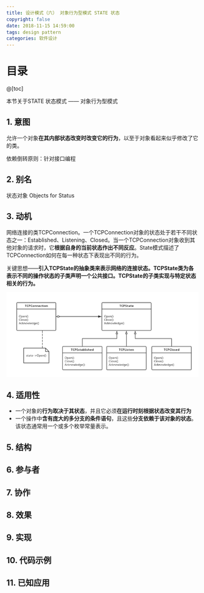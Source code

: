 ```yaml
---
title: 设计模式（六） 对象行为型模式 STATE 状态
copyright: false
date: 2018-11-15 14:59:00
tags: design pattern
categories: 软件设计
---
```


# 目录

@[toc]



本节关于STATE 状态模式 —— 对象行为型模式



## 1. 意图

允许一个对象**在其内部状态改变时改变它的行为**，以至于对象看起来似乎修改了它的类。

依赖倒转原则：针对接口编程



## 2. 别名

状态对象 Objects for Status



## 3. 动机

网络连接的类TCPConnection。一个TCPConnection对象的状态处于若干不同状态之一：Established、Listening、Closed。当一个TCPConnection对象收到其他对象的请求时，它**根据自身的当前状态作出不同反应**。State模式描述了TCPConnection如何在每一种状态下表现出不同的行为。

关键思想——**引入TCPState的抽象类来表示网络的连接状态。TCPState类为各表示不同的操作状态的子类声明一个公共接口。TCPState的子类实现与特定状态相关的行为。**

![](https://raw.githubusercontent.com/ShortPupil/ShortPupil.github.io/hexo/source/_posts/pictures/state_1.png)



## 4. 适用性

- 一个对象的**行为取决于其状态**，并且它必须**在运行时刻根据状态改变其行为**
- 一个操作中**含有庞大的多分支的条件语句**，且这些**分支依赖于该对象的状态**。该状态通常用一个或多个枚举常量表示。



## 5. 结构

## 6. 参与者

## 7. 协作

## 8. 效果

## 9. 实现

## 10. 代码示例

## 11. 已知应用

